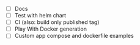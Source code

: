- [ ] Docs
- [ ] Test with helm chart
- [ ] CI (also: build only published tag)
- [ ] Play With Docker generation
- [ ] Custom app compose and dockerfile examples
